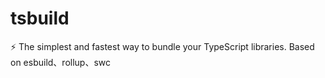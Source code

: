 # tsbuild
⚡️ The simplest and fastest way to bundle your TypeScript libraries. Based on esbuild、rollup、swc
